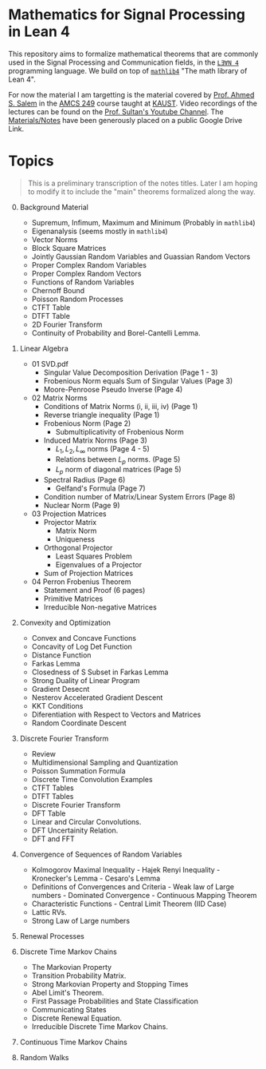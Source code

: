# Mathematics for Signal Processing in Lean 4

This repository aims to formalize mathematical theorems that are commonly used in the Signal Processing and Communication fields, in the [`LƎⱯN 4`](https://leanprover.github.io/about/) programming language. We build on top of [`mathlib4`](https://github.com/leanprover-community/mathlib4) "The math library of Lean 4". 

For now the material I am targetting is the material covered by [Prof. Ahmed S. Salem](https://www.kaust.edu.sa/en/study/faculty/ahmed-k-sultan-salem) in the [AMCS 249](https://registrar-programguide.kaust.edu.sa/2023-2024/Program-Guide/Courses/AMCS-Applied-Mathematical-and-Computational-Science/200/AMCS-249) course taught at [KAUST](https://www.kaust.edu.sa/). Video recordings of the lectures can be found on the [Prof. Sultan's Youtube Channel](https://www.youtube.com/playlist?list=PLDWe3i9elAdLlaCdx7tMkLNxelfjkrzAY). The [Materials/Notes](https://drive.google.com/drive/folders/1vKg8hv21zalUVGc0cFOTbKlHzQIomiVu) have been generously placed on a public Google Drive Link.

# Topics

> This is a preliminary transcription of the notes titles. Later I am hoping to modify it to include the "main" theorems formalized along the way. 
0. Background Material
    - Supremum, Infimum, Maximum and Minimum (Probably in `mathlib4`)
    - Eigenanalysis (seems mostly in `mathlib4`)
    - Vector Norms
    - Block Square Matrices
    - Jointly Gaussian Random Variables and Guassian Random Vectors
    - Proper Complex Random Variables
    - Proper Complex Random Vectors
    - Functions of Random Variables
    - Chernoff Bound
    - Poisson Random Processes
    - CTFT Table
    - DTFT Table
    - 2D Fourier Transform
    - Continuity of Probability and Borel-Cantelli Lemma. 
1. Linear Algebra
    - 01 SVD.pdf  
        - Singular Value Decomposition Derivation (Page 1 - 3)
        - Frobenious Norm equals Sum of Singular Values (Page 3)
        - Moore-Penroose Pseudo Inverse (Page 4)
    - 02 Matrix Norms
        - Conditions of Matrix Norms (i, ii, iii, iv) (Page 1)
        - Reverse triangle inequality (Page 1)
        - Frobenious Norm (Page 2)
            - Submultiplicativity of Frobenious Norm
        - Induced Matrix Norms (Page 3)
            - $L_1, L_2, L_\infty$ norms (Page 4 - 5)
            - Relations between $L_p$ norms. (Page 5)
            - $L_p$ norm of diagonal matrices (Page 5)
        - Spectral Radius (Page 6)
            - Gelfand's Formula (Page 7)
        - Condition number of Matrix/Linear System Errors (Page 8)
        - Nuclear Norm (Page 9)
    - 03 Projection Matrices
        - Projector Matrix
            - Matrix Norm
            - Uniqueness
        - Orthogonal Projector
            - Least Squares Problem
            - Eigenvalues of a Projector
        - Sum of Projection Matrices
    - 04 Perron Frobenius Theorem
        - Statement and Proof (6 pages)
        - Primitive Matrices
        - Irreducible Non-negative Matrices
        
2. Convexity and Optimization
    - Convex and Concave Functions
    - Concavity of Log Det Function
    <!-- - Something about Boyd -->
    - Distance Function
    - Farkas Lemma
    - Closedness of S Subset in Farkas Lemma
    - Strong Duality of Linear Program
    - Gradient Desecnt
    - Nesterov Accelerated Gradient Descent
    - KKT Conditions
    - Diferentiation with Respect to Vectors and Matrices
    - Random Coordinate Descent
    
3. Discrete Fourier Transform
    - Review
    - Multidimensional Sampling and Quantization
    - Poisson Summation Formula
    - Discrete Time Convolution Examples
    - CTFT Tables
    - DTFT Tables
    - Discrete Fourier Transform
    - DFT Table
    - Linear and Circular Convolutions.
    - DFT Uncertainity Relation.
    - DFT and FFT
4. Convergence of Sequences of Random Variables
    - Kolmogorov Maximal Inequality -  Hajek Renyi Inequality - Kronecker's Lemma - Cesaro's Lemma
    - Definitions of Convergences and Criteria - Weak law of Large numbers - Dominated Convergence - Continuous Mapping Theorem
    - Characteristic Functions - Central Limit Theorem (IID Case)
    - Lattic RVs.
    - Strong Law of Large numbers
5. Renewal Processes
6. Discrete Time Markov Chains
    - The Markovian Property
    - Transition Probability Matrix.
    - Strong Markovian Property and Stopping Times
    - Abel Limit's Theorem.
    - First Passage Probabilities and State Classification
    - Communicating States
    - Discrete Renewal Equation.
    - Irreducible Discrete Time Markov Chains.
7. Continuous Time Markov Chains
8. Random Walks